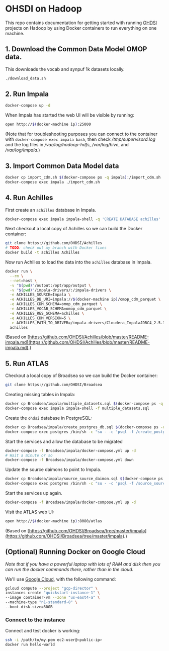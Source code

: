# OHSDI on Hadoop

This repo contains documentation for getting started with running [OHDSI](https://github.com/OHDSI)
projects on Hadoop by using Docker containers to run everything on one machine.

## 1. Download the Common Data Model OMOP data.

This downloads the vocab and synpuf 1k datasets locally.

```bash
./download_data.sh
```

## 2. Run Impala

```bash
docker-compose up -d
```

When Impala has started the web UI will be visible by running:

```bash
open http://$(docker-machine ip):25000
```

(Note that for troubleshooting purposes you can connect to the container with `docker-compose exec impala bash`, then check _/tmp/supervisord.log_ and the log files in _/var/log/hadoop-hdfs_, _/var/log/hive_, and _/var/log/impala_.)

## 3. Import Common Data Model data

```bash
docker cp import_cdm.sh $(docker-compose ps -q impala):/import_cdm.sh
docker-compose exec impala ./import_cdm.sh
```

## 4. Run Achilles

First create an `achilles` database in Impala.

```bash
docker-compose exec impala impala-shell -q 'CREATE DATABASE achilles'
```

Next checkout a local copy of Achilles so we can build the Docker container:

```bash
git clone https://github.com/OHDSI/Achilles
# TODO: check out my branch with Docker fixes
docker build -t achilles Achilles
```

Now run Achilles to load the data into the `achilles` database in Impala.

```bash
docker run \
  --rm \
  --net=host \
  -v "$(pwd)"/output:/opt/app/output \
  -v "$(pwd)"/impala-drivers/:/impala-drivers \
  -e ACHILLES_SOURCE=Impala \
  -e ACHILLES_DB_URI=impala://$(docker-machine ip)/omop_cdm_parquet \
  -e ACHILLES_CDM_SCHEMA=omop_cdm_parquet \
  -e ACHILLES_VOCAB_SCHEMA=omop_cdm_parquet \
  -e ACHILLES_RES_SCHEMA=achilles \
  -e ACHILLES_CDM_VERSION=5 \
  -e ACHILLES_PATH_TO_DRIVER=/impala-drivers/Cloudera_ImpalaJDBC4_2.5.36 \
  achilles
```

(Based on [https://github.com/OHDSI/Achilles/blob/master/README-impala.md](https://github.com/OHDSI/Achilles/blob/master/README-impala.md).)

## 5. Run ATLAS

Checkout a local copy of Broadsea so we can build the Docker container:

```bash
git clone https://github.com/OHDSI/Broadsea
```

Creating missing tables in Impala:

```bash
docker cp Broadsea/impala/multiple_datasets.sql $(docker-compose ps -q impala):/multiple_datasets.sql
docker-compose exec impala impala-shell -f multiple_datasets.sql
```

Create the `ohdsi` database in PostgreSQL:

```bash
docker cp Broadsea/impala/create_postgres_db.sql $(docker-compose ps -q postgres):/create_postgres_db.sql
docker-compose exec postgres /bin/sh -c "su - -c 'psql -f /create_postgres_db.sql' postgres"
```

Start the services and allow the database to be migrated

```bash
docker-compose -f Broadsea/impala/docker-compose.yml up -d
# Wait a minute or so
docker-compose -f Broadsea/impala/docker-compose.yml down
```

Update the source daimons to point to Impala.

```bash
docker cp Broadsea/impala/source_source_daimon.sql $(docker-compose ps -q postgres):/source_source_daimon.sql
docker-compose exec postgres /bin/sh -c "su - -c 'psql -f /source_source_daimon.sql -d ohdsi' postgres"
```

Start the services up again.

```bash
docker-compose -f Broadsea/impala/docker-compose.yml up -d
```

Visit the ATLAS web UI:

```bash
open http://$(docker-machine ip):8080/atlas
```


(Based on [https://github.com/OHDSI/Broadsea/tree/master/impala](https://github.com/OHDSI/Broadsea/tree/master/impala).)

## (Optional) Running Docker on Google Cloud

_Note that if you have a powerful
laptop with lots of RAM and disk then you can run the docker commands there, rather than
in the cloud._

We'll use [Google Cloud](https://cloud.google.com/compute/docs/containers/container_vms), with the following command:

```bash
gcloud compute --project "gcp-director" \
instances create "quickstart-instance-1" \
--image container-vm --zone "us-east4-a" \
--machine-type "n1-standard-8" \
--boot-disk-size=30GB
```

### Connect to the instance

Connect and test docker is working:

```bash
ssh -i /path/to/my.pem ec2-user@<public-ip>
docker run hello-world
```


